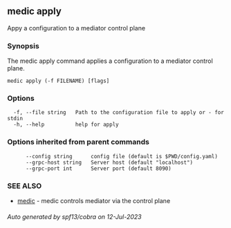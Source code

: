 ## medic apply

Appy a configuration to a mediator control plane

### Synopsis

The medic apply command applies a configuration to a mediator control plane.

```
medic apply (-f FILENAME) [flags]
```

### Options

```
  -f, --file string   Path to the configuration file to apply or - for stdin
  -h, --help          help for apply
```

### Options inherited from parent commands

```
      --config string      config file (default is $PWD/config.yaml)
      --grpc-host string   Server host (default "localhost")
      --grpc-port int      Server port (default 8090)
```

### SEE ALSO

* [medic](medic.md)	 - medic controls mediator via the control plane

###### Auto generated by spf13/cobra on 12-Jul-2023
